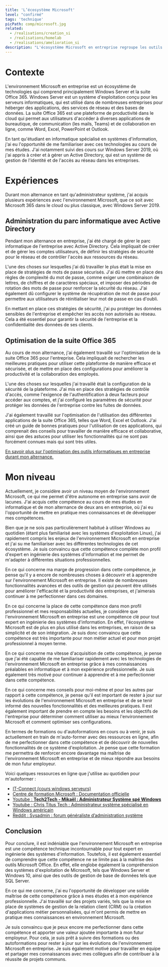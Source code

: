 ```yaml
---
title: 'L’écosystème Microsoft'
level: "confirmé"
tags: 'technique'
picPath: comp/microsoft.jpg
related:
  - /realisations/creation_si
  - /realisations/homelab
  - /realisations/amelioration_si
description: "L'écosystème Microsoft en entreprise regroupe les outils et les technologies de la marque, qui ont pour but d'aider les entreprises à simplifier et à optimiser leurs processus métiers."
---
```


# Contexte

L'environnement Microsoft en entreprise est un écosystème de technologies qui comprend principalement Windows Server et la suite Office 365. Windows Server est un système d'exploitation conçu pour les serveurs informatiques, qui est utilisé dans de nombreuses entreprises pour héberger des applications, des services de réseau et des bases de données. La suite Office 365 est une plateforme de productivité dans le cloud qui permet aux utilisateurs d'accéder à diverses applications de bureautique, de communication (les mails, Teams) et de collaboration en ligne, comme Word, Excel, PowerPoint et Outlook.

En tant qu'étudiant en informatique spécialisé en systèmes d'information, j'ai eu l'opportunité de me familiariser avec ces technologies au cours de mes études. J'ai notamment suivi des cours sur Windows Server 2019, où j'ai appris à créer et à gérer un Active Directory, qui est un système de gestion de l'identité et de l'accès au réseau dans les entreprises.

# Expériences

Durant mon alternance en tant qu'administrateur système, j'ai acquis plusieurs expériences avec l'environnement Microsoft, que ce soit avec Microsoft 365 dans le cloud ou plus classique, avec Windows Server 2019.

## Administration du parc informatique avec Active Directory

Pendant mon alternance en entreprise, j'ai été chargé de gérer le parc informatique de l'entreprise avec Active Directory. Cela impliquait de créer et de gérer les comptes utilisateurs, de définir les stratégies de sécurité pour le réseau et de contrôler l'accès aux ressources du réseau.

L'une des choses sur lesquelles j'ai dû travailler le plus était la mise en place de stratégies de mots de passe sécurisés. J'ai dû mettre en place des règles de complexité du mot de passe, comme exiger une combinaison de lettres, de chiffres et de caractères spéciaux, et imposer des périodes de rotation des mots de passe pour renforcer la sécurité du réseau. J'ai également dû configurer le système de récupération de mot de passe pour permettre aux utilisateurs de réinitialiser leur mot de passe en cas d'oubli.

En mettant en place ces stratégies de sécurité, j'ai pu protéger les données sensibles de l'entreprise et empêcher les accès non autorisés au réseau. Cela a été essentiel pour garantir la sécurité de l'entreprise et la confidentialité des données de ses clients.

## Optimisation de la suite Office 365

Au cours de mon alternance, j'ai également travaillé sur l'optimisation de la suite Office 365 pour l'entreprise. Cela impliquait de rechercher les meilleures pratiques pour utiliser cette plateforme de manière efficace et sécurisée, et de mettre en place des configurations pour améliorer la productivité et la collaboration des employés.

L'une des choses sur lesquelles j'ai travaillé était la configuration de la sécurité de la plateforme. J'ai mis en place des stratégies de contrôle d'accès, comme l'exigence de l'authentification à deux facteurs pour accéder aux comptes, et j'ai configuré les paramètres de sécurité pour protéger les données de l'entreprise contre les fuites de données.

J'ai également travaillé sur l'optimisation de l'utilisation des différentes applications de la suite Office 365, telles que Word, Excel et Outlook. J'ai créé un guide de bonnes pratiques pour l'utilisation de ces applications, qui comprenait des conseils pour travailler de manière efficace et collaborative, ainsi que des astuces pour utiliser les fonctionnalités qui ne sont pas forcément connues mais qui sont très utiles.

[En savoir plus sur l'optimisation des outils informatiques en entreprise durant mon alternance.](/realisations/amelioration_si)

# Mon niveau

Actuellement, je considère avoir un niveau moyen de l'environnement Microsoft, ce qui me permet d'être autonome en entreprise sans avoir de lacunes. J'ai acquis cette compétence au cours de mes études en informatique et de mon alternance de deux ans en entreprise, où j'ai eu l'opportunité de mettre en pratique mes connaissances et de développer mes compétences.

Bien que je ne sois pas particulièrement habitué à utiliser Windows au quotidien (étant plus familiarisé avec les systèmes d'exploitation Linux), j'ai rapidement compris les enjeux de l'environnement Microsoft en entreprise et j'ai su me familiariser avec les différentes technologies de cet écosystème. Je suis convaincu que cette compétence complète mon profil d'expert en ingénierie des systèmes d'information et me permet de m'adapter à différentes situations professionnelles.

En ce qui concerne ma marge de progression dans cette compétence, je pense qu'il y a encore de nombreuses choses à découvrir et à apprendre sur l'environnement Microsoft en entreprise. Il existe de nombreuses fonctionnalités avancées et des outils de gestion qui peuvent être utilisés pour améliorer l'efficacité et la productivité des entreprises, et j'aimerais continuer à me perfectionner dans ces domaines.

En ce qui concerne la place de cette compétence dans mon profil professionnel et mes responsabilités actuelles, je considère que l'environnement Microsoft en entreprise est une compétence clé pour tout expert en ingénierie des systèmes d'information. En effet, l'écosystème Microsoft est de plus en plus utilisé dans les entreprises, en raison de sa simplicité et de son intégration. Je suis donc convaincu que cette compétence est très importante pour mon métier actuel et pour mon projet professionnel à moyen terme.

En ce qui concerne ma vitesse d'acquisition de cette compétence, je pense que j'ai été capable de me familiariser rapidement avec les technologies de l'environnement Microsoft en entreprise grâce à mes connaissances préalables en informatique et à mon expérience professionnelle. Je suis également très motivé pour continuer à apprendre et à me perfectionner dans cette compétence.

En ce qui concerne mes conseils pour moi-même et pour les autres par rapport à cette compétence, je pense qu'il est important de rester à jour sur les évolutions de l'environnement Microsoft en entreprise et de se tenir informé des nouvelles fonctionnalités et des meilleures pratiques. Il est également important de prendre en compte les besoins et les objectifs de l'entreprise pour déterminer comment utiliser au mieux l'environnement Microsoft et comment optimiser ses configurations.

En termes de formations ou d'autoformations en cours ou à venir, je suis actuellement en train de m'auto-former avec des ressources en ligne, afin de me perfectionner dans cette compétence et de découvrir de nouvelles fonctionnalités de ce système d'exploitation. Je pense que cette formation me permettra de renforcer encore davantage ma maîtrise de l'environnement Microsoft en entreprise et de mieux répondre aux besoins de mon futur employeur.

Voici quelques ressources en ligne que j'utilise au quotidien pour m'autoformer :

- [IT-Connect (cours windows serveurs)](https://www.it-connect.fr/cours-tutoriels/administration-systemes/windows-server/)
- [Centre de formation Microsoft : Documentation officielle](https://learn.microsoft.com/en-us/training/)
- [Youtube : **Tech2Tech - Mikaël : Administrateur Système spé Windows**](https://www.youtube.com/@Tech2TechFR)
- [Youtube : Chris Titus Tech : Administrateur système spécialisé en Windows américain](https://www.youtube.com/@ChrisTitusTech)
- [Reddit : Sysadmin : forum généraliste d’administration système](https://www.reddit.com/r/sysadmin/)

## Conclusion

Pour conclure, il est indéniable que l'environnement Microsoft en entreprise est une compétence technique incontournable pour tout expert en ingénierie des systèmes d'information. Toutefois, il est également essentiel de comprendre que cette compétence ne se limite pas à la maîtrise des outils Microsoft Office. En effet, elle englobe également la compréhension des systèmes d'exploitation de Microsoft, tels que Windows Server et Windows 10, ainsi que des outils de gestion de base de données tels que SQL Server.

En ce qui me concerne, j'ai eu l'opportunité de développer une solide maîtrise de cette compétence grâce à mes études et à mon expérience professionnelle. J'ai travaillé sur des projets variés, tels que la mise en place de systèmes de gestion de la relation client (CRM) ou la création d'applications métier personnalisées, qui m'ont permis de mettre en pratique mes connaissances en environnement Microsoft.

Je suis convaincu que je peux encore me perfectionner dans cette compétence et apporter une valeur ajoutée importante à mon futur employeur. Pour cela, je suis prêt à suivre des formations ou des autoformations pour rester à jour sur les évolutions de l'environnement Microsoft en entreprise. Je suis également motivé pour travailler en équipe et partager mes connaissances avec mes collègues afin de contribuer à la réussite de projets communs.